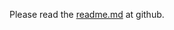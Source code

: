 Please read the [readme.md](https://github.com/thomasgalliker/NCrontab.Scheduler/blob/develop/README.md) at github.